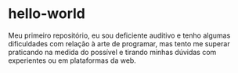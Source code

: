 # hello-world
Meu primeiro repositório, eu sou deficiente auditivo e tenho algumas dificuldades com relação à arte de programar, mas tento me superar praticando na medida do possível e tirando minhas dúvidas com experientes ou em plataformas da web.
